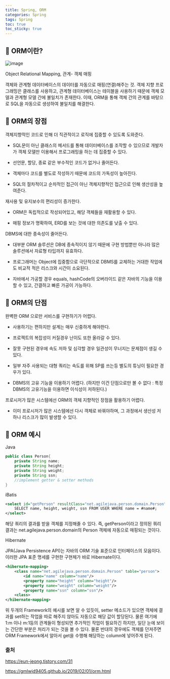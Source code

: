 ```yaml
---
title: Spring, ORM
categories: Spring
tags: Spring
toc: true
toc_sticky: true
---
```


## 📌 ORM이란?

![image](https://user-images.githubusercontent.com/96677719/152674460-7eb6e086-0fdd-4be5-8bc8-9ac6bedb8473.png)


Object Relational Mapping, 관계- 객체 매핑

객체와 관계형 데이터베이스의 데이터를 자동으로 매핑(연결)해주는 것. 객체 지향 프로그래밍은 클래스를 사용하고, 관계형 데이터베이스는 테이블을 사용하기 때문에
객체 모델과 관계형 모델 간에 불일치가 존재한다. 이때, ORM을 통해 객체 간의 관계를 바탕으로 SQL을 자동으로 생성하여 불일치를 해결한다.

## 📌 ORM의 장점

객체지향적인 코드로 인해 더 직관적이고 로직에 집중할 수 있도록 도와준다.

- SQL문이 아닌 클래스의 메서드를 통해 데이터베이스를 조작할 수 있으므로 개발자가 객체 모델만 이용해서 프로그래밍을 하는 데 집중할 수 있다.

- 선언문, 할당, 종료 같은 부수적인 코드가 없거나 줄어든다.

- 객체마다 코드를 별도로 작성하기 때문에 코드의 가독성이 높아진다.

- SQL의 절차적이고 순차적인 접근이 아닌 객체지향적인 접근으로 인해 생산성을 높여준다.

재사용 및 유지보수의 편리성이 증가한다.

- ORM은 독립적으로 작성되어있고, 해당 객체들을 재활용할 수 있다.

- 매핑 정보가 명확하여, ERD를 보는 것에 대한 의존도를 낮출 수 있다.

DBMS에 대한 종속성이 줄어든다.

- 대부분 ORM 솔루션은 DB에 종속적이지 않기 때문에 구현 방법뿐만 아니라 많은 솔루션에서 자료형 타입까지 유효하다.

- 프로그래머는 Object에 집중함으로 극단적으로 DBMS를 교체하는 거대한 작업에도 비교적 적은 리스크와 시간이 소요된다.

- 자바에서 가공할 경우 equals, hashCode의 오버라이드 같은 자바의 기능을 이용할 수 있고, 간결하고 빠른 가공이 가능하다.


## 📌 ORM의 단점

완벽한 ORM 으로만 서비스를 구현하기가 어렵다.

- 사용하기는 편하지만 설계는 매우 신중하게 해야한다.

- 프로젝트의 복잡성이 커질경우 난이도 또한 올라갈 수 있다.

- 잘못 구현된 경우에 속도 저하 및 심각할 경우 일관성이 무너지는 문제점이 생길 수 있다.

- 일부 자주 사용되는 대형 쿼리는 속도를 위해 SP를 쓰는등 별도의 튜닝이 필요한 경우가 있다.

- DBMS의 고유 기능을 이용하기 어렵다. (하지만 이건 단점으로만 볼 수 없다 : 특정 DBMS의 고유기능을 이용하면 이식성이 저하된다.)

프로시저가 많은 시스템에선 ORM의 객체 지향적인 장점을 활용하기 어렵다.

- 이미 프로시저가 많은 시스템에선 다시 객체로 바꿔야하며, 그 과정에서 생산성 저하나 리스크가 많이 발생할 수 있다.


## 📌 ORM 예시

Java

```java
public class Person{
    private String name;
    private String height;
    private String weight;
    private String ssn;
    //implement getter & setter methods
}
```
iBatis

```xml
<select id="getPerson" resultClass="net.agilejava.person.domain.Person">
    SELECT name, height, weight, ssn FROM USER WHERE name = #name#;
</select>
```

해당 쿼리의 결과를 받을 객체를 지정해줄 수 있다. 즉, getPerson이라고 정의된 쿼리 결과는 net.agilejava.person.domain의 Person 객체에 자동으로 매핑되는 것이다.

Hibernate

JPA(Java Persistence API)는 자바의 ORM 기술 표준으로 인터페이스의 모음이다. 이러한 JPA 표준 명세를 구현한 구현체가 바로 Hibernate이다.

```xml
<hibernate-mapping>
    <class name="net.agilejava.person.domain.Person" table="person">
        <id name="name" column="name"/>
        <property name="height" column="height"/>
        <property name="weight" column="weight"/>
        <property name="ssn" column="ssn"/>
    <class>
</hibernate-mapping>
```

위 두개의 Framework의 예시를 보면 알 수 있듯이, setter 메소드가 있으면 객체에 결과를 set하는 작업을 따로 해주지 않아도 자동으로 해당 값이 할당된다. 물론 여기에 1:m 이나 m:1등의 관계들이 형성되면 추가적인 작업이 필요하긴 하지만, 일단 눈에 보이는 간단한 부분은 처리가 되는 것을 볼 수 있다. 물론 반대의 경우에도 객체를 던져주면 ORM Framework에서 알아서 get을 수행해 해당하는 column에 넣어주게 된다.


### 출처

https://eun-jeong.tistory.com/31

https://gmlwjd9405.github.io/2019/02/01/orm.html